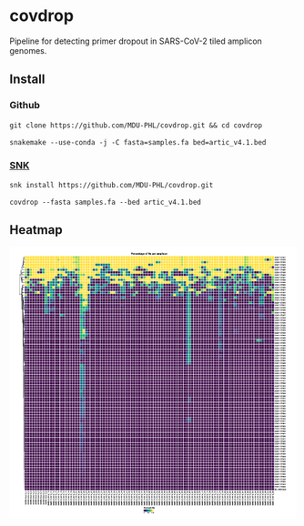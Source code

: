 # covdrop 

Pipeline for detecting primer dropout in SARS-CoV-2 tiled amplicon genomes. 

## Install

### Github

```
git clone https://github.com/MDU-PHL/covdrop.git && cd covdrop
```

```
snakemake --use-conda -j -C fasta=samples.fa bed=artic_v4.1.bed
```

### [SNK](https://github.com/Wytamma/snk)

```
snk install https://github.com/MDU-PHL/covdrop.git
```

```
covdrop --fasta samples.fa --bed artic_v4.1.bed
```

## Heatmap 

[![heatmap](docs/images/heatmap.png)](docs/images/heatmap.pdf)

